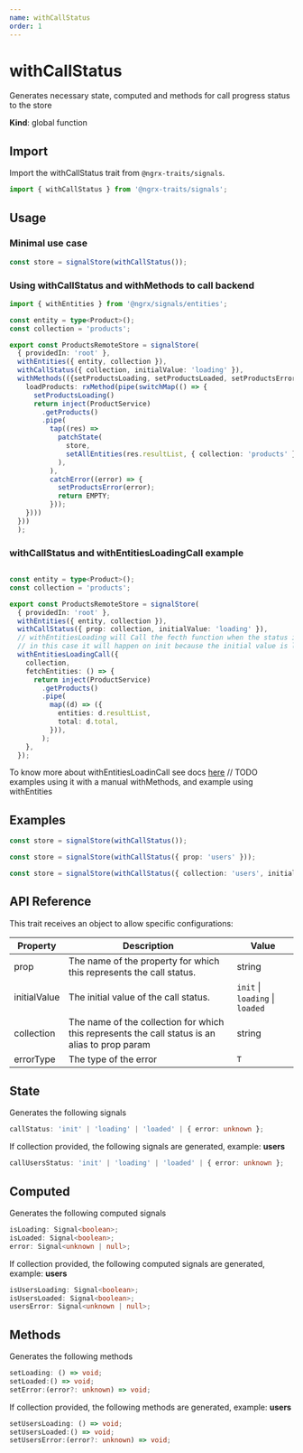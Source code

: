 ```yaml
---
name: withCallStatus 
order: 1
---
```


# withCallStatus

Generates necessary state, computed and methods for call progress status to the store

**Kind**: global function

## Import

Import the withCallStatus trait from `@ngrx-traits/signals`.

```ts
import { withCallStatus } from '@ngrx-traits/signals';
```

## Usage

### Minimal use case
```typescript
const store = signalStore(withCallStatus());
```

### Using withCallStatus and withMethods to call backend

```typescript
import { withEntities } from '@ngrx/signals/entities';

const entity = type<Product>();
const collection = 'products';

export const ProductsRemoteStore = signalStore(
  { providedIn: 'root' },
  withEntities({ entity, collection }),
  withCallStatus({ collection, initialValue: 'loading' }),
  withMethods(({setProductsLoading, setProductsLoaded, setProductsError, ...store}) => ({
    loadProducts: rxMethod(pipe(switchMap(() => {
      setProductsLoading()
      return inject(ProductService)
        .getProducts()
        .pipe(
          tap((res) =>
            patchState(
              store,
              setAllEntities(res.resultList, { collection: 'products' }),
            ),
          ),
          catchError((error) => {
            setProductsError(error);
            return EMPTY;
          }));
    })))
  }))
  );
```
### withCallStatus and withEntitiesLoadingCall example

```typescript

const entity = type<Product>();
const collection = 'products';

export const ProductsRemoteStore = signalStore(
  { providedIn: 'root' },
  withEntities({ entity, collection }),
  withCallStatus({ prop: collection, initialValue: 'loading' }),
  // withEntitiesLoading will Call the fecth function when the status is set to loading
  // in this case it will happen on init because the initial value is loading
  withEntitiesLoadingCall({
    collection,
    fetchEntities: () => {
      return inject(ProductService)
        .getProducts()
        .pipe(
          map((d) => ({
            entities: d.resultList,
            total: d.total,
          })),
        );
    },
  });
```
  To know more about withEntitiesLoadinCall see docs [here](withEntitiesLoadingCall)
// TODO examples using it with a manual withMethods, and example using withEntities
## Examples

```typescript
const store = signalStore(withCallStatus());
```

```typescript
const store = signalStore(withCallStatus({ prop: 'users' }));
```

```typescript
const store = signalStore(withCallStatus({ collection: 'users', initialValue: 'loading', errorType: type<string>() }));
```

## API Reference

This trait receives an object to allow specific configurations:

| Property     | Description                                                                                    | Value                           |
| ------------ | ---------------------------------------------------------------------------------------------- | ------------------------------- |
| prop         | The name of the property for which this represents the call status.                            | string                          |
| initialValue | The initial value of the call status.                                                          | `init` \| `loading` \| `loaded` |
| collection   | The name of the collection for which this represents the call status is an alias to prop param | string                          |
| errorType    | The type of the error                                                                          | `T`                             |

## State

Generates the following signals

```typescript
callStatus: 'init' | 'loading' | 'loaded' | { error: unknown };
```

If collection provided, the following signals are generated, example: **users**

```typescript
callUsersStatus: 'init' | 'loading' | 'loaded' | { error: unknown };
```

## Computed

Generates the following computed signals

```typescript
isLoading: Signal<boolean>;
isLoaded: Signal<boolean>;
error: Signal<unknown | null>;
```

If collection provided, the following computed signals are generated, example: **users**

```typescript
isUsersLoading: Signal<boolean>;
isUsersLoaded: Signal<boolean>;
usersError: Signal<unknown | null>;
```

## Methods

Generates the following methods

```typescript
setLoading: () => void;
setLoaded:() => void;
setError:(error?: unknown) => void;
```

If collection provided, the following methods are generated, example: **users**

```typescript
setUsersLoading: () => void;
setUsersLoaded:() => void;
setUsersError:(error?: unknown) => void;
```

